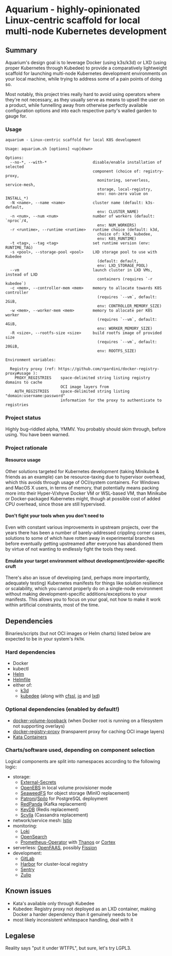 # Aquarium - highly-opinionated Linux-centric scaffold for local multi-node Kubernetes development

## Summary

Aquarium's design goal is to leverage Docker (using k3s/k3d) or LXD (using proper Kubernetes through Kubedee) to provide a comparatively lightweight scaffold for launching multi-node Kubernetes development environments on your local machine, while trying to address some of a pain points of doing so.

Most notably, this project tries really hard to avoid using operators where they're not necessary, as they usually serve as means to upsell the user on a product, while funnelling away from otherwise perfectly available configuration options and into each respective party's walled garden to gauge for.

### Usage

```
aquarium - Linux-centric scaffold for local K8S development

Usage: aquarium.sh [options] <up|down>

Options:
  --no-*, --with-*                    disable/enable installation of selected
                                      component (choice of: registry-proxy,
                                        monitoring, serverless, service-mesh,
                                        storage, local-registry,
                                        env: non-zero value on INSTALL_*)
  -N <name>, --name <name>            cluster name (default: k3s-default,
                                        env: CLUSTER_NAME)
  -n <num>, --num <num>               number of workers (default: `nproc`/4,
                                        env: NUM_WORKERS)
  -r <runtime>, --runtime <runtime>   runtime choice (default: k3d,
                                        choice of: k3d, kubedee,
                                        env: K8S_RUNTIME)
  -t <tag>, --tag <tag>               set runtime version (env: RUNTIME_TAG)
  -s <pool>, --storage-pool <pool>    LXD storage pool to use with Kubedee
                                        (default: default,
                                        env: LXD_STORAGE_POOL)
  --vm                                launch cluster in LXD VMs, instead of LXD
                                        containers (requires `-r kubedee`)
  -c <mem>, --controller-mem <mem>    memory to allocate towards K8S controller
                                        (requires `--vm`, default: 2GiB,
                                        env: CONTROLLER_MEMORY_SIZE)
  -w <mem>, --worker-mem <mem>        memory to allocate per K8S worker
                                        (requires `--vm`, default: 4GiB,
                                        env: WORKER_MEMORY_SIZE)
  -R <size>, --rootfs-size <size>     build rootfs image of provided size
                                        (requires `--vm`, default: 20GiB,
                                        env: ROOTFS_SIZE)

Environment variables:

  Registry proxy (ref: https://github.com/rpardini/docker-registry-proxy#usage ):
    PROXY_REGISTRIES    space-delimited string listing registry domains to cache
                        OCI image layers from
    AUTH_REGISTRIES     space-delimited string listing "domain:username:password"
                        information for the proxy to authenticate to registries
```

### Project status

Highly bug-riddled alpha, YMMV. You probably should skim through, before using. You have been warned.

### Project rationale

#### Resource usage

Other solutions targeted for Kubernetes development (taking Minikube & friends as an example) can be resource-taxing due to hypervisor overhead, which this avoids through usage of OCI/system containers. For Windows and MacOS X users, in terms of memory, that potentially means packing more into their Hyper-V/xhyve Docker VM or WSL-based VM, than Minikube or Docker-packaged Kubernetes might, though at possible cost of added CPU overhead, since those are still hypervised.

#### Don't fight your tools when you don't need to

Even with constant various improvements in upstream projects, over the years there has been a number of barely-addressed crippling corner cases, solutions to some of which have rotten away in experimental branches before eventually getting upstreamed after everyone has abandoned them by virtue of not wanting to endlessly fight the tools they need.

#### Emulate your target environment without development/provider-specific cruft

There's also an issue of developing (and, perhaps more importantly, adequately testing) Kubernetes manifests for things like solution resilience or scalability, which you cannot properly do on a single-node environment without making development-specific additions/exceptions to your manifests. This allows you to focus on your goal, not how to make it work within artificial constraints, most of the time.

## Dependencies

Binaries/scripts (but not OCI images or Helm charts) listed below are expected to be in your system's `PATH`.

### Hard dependencies

- Docker
- kubectl
- [Helm](https://github.com/helm/helm)
- [Helmfile](https://github.com/roboll/helmfile)
- either of:
    - [k3d](https://github.com/rancher/k3d)
    - [kubedee](https://github.com/schu/kubedee) (along with [cfssl](https://github.com/cloudflare/cfssl), [jq](https://github.com/stedolan/jq) and [lxd](https://github.com/lxc/lxd))

### Optional dependencies (enabled by default!)

- [docker-volume-loopback](https://github.com/ashald/docker-volume-loopback) (when Docker root is running on a filesystem not supporting overlays)
- [docker-registry-proxy](https://github.com/rpardini/docker-registry-proxy) (transparent proxy for caching OCI image layers)
- [Kata Containers](https://github.com/kata-containers/kata-containers)

### Charts/software used, depending on component selection

Logical components are split into namespaces according to the following logic:

- storage:
  - [External-Secrets](https://github.com/external-secrets/external-secrets)
  - [OpenEBS](https://github.com/openebs/openebs) in local volume provisioner mode
  - [SeaweedFS](https://github.com/chrislu/seaweedfs) for object storage (MinIO replacement)
  - [Patroni](https://github.com/zalando/patroni)/[Spilo](https://github.com/zalando/spilo) for PostgreSQL deployment
  - [RedPanda](https://github.com/redpanda-data/redpanda) (Kafka replacement)
  - [KeyDB](https://github.com/snapchat/keydb) (Redis replacement)
  - [Scylla](https://github.com/scylladb/scylladb) (Cassandra replacement)
- network/service mesh: [Istio](https://github.com/istio/istio)
- monitoring:
  - [Loki](https://github.com/grafana/loki)
  - [OpenSearch](https://github.com/opensearch-project/OpenSearch)
  - [Prometheus-Operator](https://github.com/coreos/prometheus-operator) with [Thanos](https://github.com/thanos-io/thanos) or [Cortex](https://github.com/cortexproject/cortex)
- serverless: [OpenFAAS](https://docs.openfaas.com/), possibly [Fission](https://github.com/fission/fission)
- development:
  - [GitLab](https://gitlab.com/gitlab-org/gitlab)
  - [Harbor](https://github.com/goharbor/harbor) for cluster-local registry
  - [Sentry](https://github.com/getsentry/self-hosted)
  - [Zulip](https://github.com/zulip/zulip)

## Known issues

- Kata's available only through Kubedee
- Kubedee: Registry proxy not deployed as an LXD container, making Docker a harder dependency than it genuinely needs to be
- most likely inconsistent whitespace handling, deal with it

## Legalese

Reality says "put it under WTFPL", but sure, let's try LGPL3.
